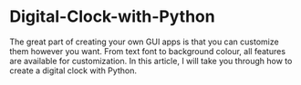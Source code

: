 # Digital-Clock-with-Python
The great part of creating your own GUI apps is that you can customize them however you want. From text font to background colour, all features are available for customization. In this article, I will take you through how to create a digital clock with Python.
